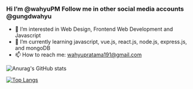 ### Hi I’m @wahyuPM Follow me in other social media accounts @gungdwahyu

- 🔭 I’m interested in Web Design, Frontend Web Development and Javascript
- 🌱 I’m currently learning javascript, vue.js, react.js, node.js, express.js, and mongoDB
- 📫 How to reach me: wahyupratama191@gmail.com

![Anurag's GitHub stats](https://github-readme-stats-git-masterrstaa-rickstaa.vercel.app/api?username=wahyuPM&ver=2&show_icons=true)

[![Top Langs](https://github-readme-stats-git-masterrstaa-rickstaa.vercel.app/api/top-langs/?username=wahyuPM&layout=donut)](https://github.com/anuraghazra/github-readme-stats)

